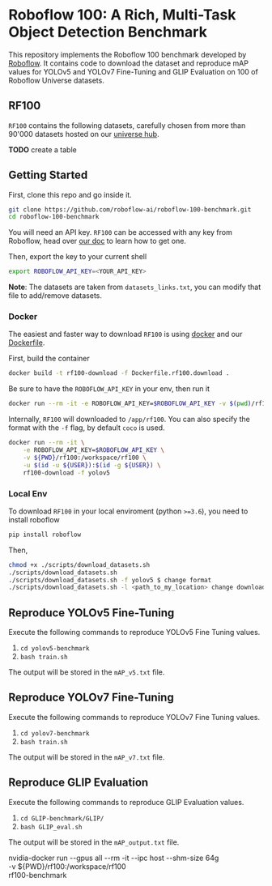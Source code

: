 # Roboflow 100: A Rich, Multi-Task Object Detection Benchmark

This repository implements the Roboflow 100 benchmark developed by [Roboflow](https://roboflow.com/). It contains code to download the dataset and reproduce 
mAP values for YOLOv5 and YOLOv7 Fine-Tuning and GLIP Evaluation on 100 of Roboflow Universe
datasets. 

## RF100

`RF100` contains the following datasets, carefully chosen from more than 90'000 datasets hosted on our [universe hub](https://universe.roboflow.com/).

**TODO** create a table

## Getting Started

First, clone this repo and go inside it.


```bash
git clone https://github.com/roboflow-ai/roboflow-100-benchmark.git
cd roboflow-100-benchmark
```

You will need an API key. `RF100` can be accessed with any key from Roboflow, head over [our doc](https://docs.roboflow.com/rest-api.') to learn how to get one.

Then, export the key to your current shell

```bash
export ROBOFLOW_API_KEY=<YOUR_API_KEY>
```

**Note**: The datasets are taken from `datasets_links.txt`, you can modify that file to add/remove datasets.

### Docker

The easiest and faster way to download `RF100` is using [docker](https://docs.docker.com/engine/install/) and our [Dockerfile](Dockerfile.rf100.download).

First, build the container

```bash
docker build -t rf100-download -f Dockerfile.rf100.download .
```

Be sure to have the `ROBOFLOW_API_KEY` in your env, then run it

```bash
docker run --rm -it -e ROBOFLOW_API_KEY=$ROBOFLOW_API_KEY -v $(pwd)/rf100:/app/rf100 rf100-download
```

Internally, `RF100` will downloaded to `/app/rf100`. You can also specify the format with the `-f` flag, by default `coco` is used.

```bash
docker run --rm -it \
    -e ROBOFLOW_API_KEY=$ROBOFLOW_API_KEY \
    -v ${PWD}/rf100:/workspace/rf100 \
    -u $(id -u ${USER}):$(id -g ${USER}) \
    rf100-download -f yolov5
```


### Local Env

To download `RF100` in your local enviroment (python `>=3.6`), you need to install roboflow

```bash
pip install roboflow
```

Then,

```bash
chmod +x ./scripts/download_datasets.sh
./scripts/download_datasets.sh 
./scripts/download_datasets.sh -f yolov5 $ change format
./scripts/download_datasets.sh -l <path_to_my_location> change download location
```

## Reproduce YOLOv5 Fine-Tuning
Execute the following commands to reproduce YOLOv5 Fine Tuning values. 

1) ```cd yolov5-benchmark```
2) ```bash train.sh```

The output will be stored in the ```mAP_v5.txt``` file. 

## Reproduce YOLOv7 Fine-Tuning
Execute the following commands to reproduce YOLOv7 Fine Tuning values. 

1) ```cd yolov7-benchmark```
2) ```bash train.sh```

The output will be stored in the ```mAP_v7.txt``` file. 

## Reproduce GLIP Evaluation
Execute the following commands to reproduce GLIP Evaluation values. 

1) ```cd GLIP-benchmark/GLIP/```
2) ```bash GLIP_eval.sh ```

The output will be stored in the ```mAP_output.txt``` file.



nvidia-docker run --gpus all --rm -it --ipc host --shm-size 64g \
    -v ${PWD}/rf100:/workspace/rf100 \
    rf100-benchmark
